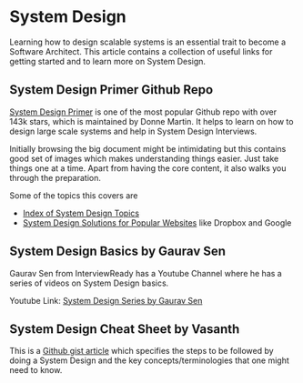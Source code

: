 # System Design
Learning how to design scalable systems is an essential trait to become a Software Architect. This article contains a collection of useful links for getting started and to learn more on System Design.

## System Design Primer Github Repo
[System Design Primer](https://github.com/donnemartin/system-design-primer) is one of the most popular Github repo with over 143k stars, which is maintained by Donne Martin. It helps to learn on how to design large scale systems and help in System Design Interviews.

Initially browsing the big document might be intimidating but this contains good set of images which makes understanding things easier. Just take things one at a time.  Apart from having the core content, it also walks you through the preparation.

Some of the topics this covers are

 - [Index of System Design Topics](https://github.com/donnemartin/system-design-primer#index-of-system-design-topics)
 - [System Design Solutions for Popular Websites](https://github.com/donnemartin/system-design-primer#additional-system-design-interview-questions) like Dropbox and Google

## System Design Basics by Gaurav Sen
Gaurav Sen from InterviewReady has a Youtube Channel where he has a series of videos on System Design basics.

Youtube Link: [System Design Series by Gaurav Sen](https://www.youtube.com/playlist?list=PLMCXHnjXnTnvo6alSjVkgxV-VH6EPyvoX)

## System Design Cheat Sheet by Vasanth
This is a [Github gist article](https://gist.github.com/vasanthk/485d1c25737e8e72759f) which specifies the steps to be followed by doing a System Design and the key concepts/terminologies that one might need to know.

